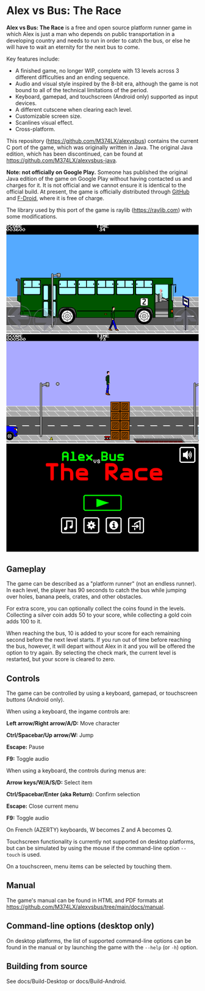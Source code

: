 # Alex vs Bus: The Race

**Alex vs Bus: The Race** is a free and open source platform runner game in
which Alex is just a man who depends on public transportation in a developing
country and needs to run in order to catch the bus, or else he will have to
wait an eternity for the next bus to come.

Key features include:
- A finished game, no longer WIP, complete with 13 levels across 3 different
  difficulties and an ending sequence.
- Audio and visual style inspired by the 8-bit era, although the game is not
  bound to all of the technical limitations of the period.
- Keyboard, gamepad, and touchscreen (Android only) supported as input devices.
- A different cutscene when clearing each level.
- Customizable screen size.
- Scanlines visual effect.
- Cross-platform.

This repository (https://github.com/M374LX/alexvsbus) contains the current C
port of the game, which was originally written in Java. The original Java
edition, which has been discontinued, can be found at
https://github.com/M374LX/alexvsbus-java.

**Note: not officially on Google Play.** Someone has published the original
Java edition of the game on Google Play without having contacted us and charges
for it. It is not official and we cannot ensure it is identical to the official
build. At present, the game is officially distributed through 
[GitHub](https://github.com/M374LX/alexvsbus/releases/latest) and 
[F-Droid](https://f-droid.org/packages/com.github.m374lx.alexvsbus/),
where it is free of charge.

The library used by this port of the game is raylib (https://raylib.com) with
some modifications.

![Screenshot 1](./docs/img/screenshot1.png)
![Screenshot 2](./docs/img/screenshot2.png)
![Screenshot 3](./docs/img/screenshot3.png)


## Gameplay

The game can be described as a "platform runner" (not an endless runner). In
each level, the player has 90 seconds to catch the bus while jumping over
holes, banana peels, crates, and other obstacles.

For extra score, you can optionally collect the coins found in the levels.
Collecting a silver coin adds 50 to your score, while collecting a gold coin
adds 100 to it.

When reaching the bus, 10 is added to your score for each remaining second
before the next level starts. If you run out of time before reaching the bus,
however, it will depart without Alex in it and you will be offered the option
to try again. By selecting the check mark, the current level is restarted, but
your score is cleared to zero.


## Controls

The game can be controlled by using a keyboard, gamepad, or touchscreen buttons
(Android only).

When using a keyboard, the ingame controls are:

**Left arrow/Right arrow/A/D:** Move character

**Ctrl/Spacebar/Up arrow/W:** Jump

**Escape:** Pause

**F9:** Toggle audio

When using a keyboard, the controls during menus are:

**Arrow keys/W/A/S/D:** Select item

**Ctrl/Spacebar/Enter (aka Return):** Confirm selection

**Escape:** Close current menu

**F9:** Toggle audio

On French (AZERTY) keyboards, W becomes Z and A becomes Q.

Touchscreen functionality is currently not supported on desktop platforms,
but can be simulated by using the mouse if the command-line option ``--touch``
is used.

On a touchscreen, menu items can be selected by touching them.


## Manual

The game's manual can be found in HTML and PDF formats at
https://github.com/M374LX/alexvsbus/tree/main/docs/manual.


## Command-line options (desktop only)

On desktop platforms, the list of supported command-line options can be found
in the manual or by launching the game with the ``--help`` (or ``-h``) option.


## Building from source

See docs/Build-Desktop or docs/Build-Android.

